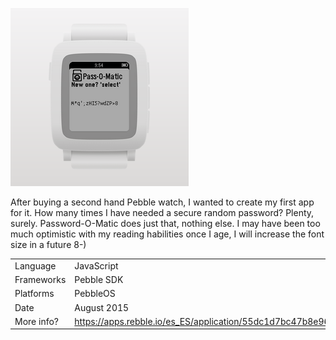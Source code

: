 ![](items/images/password-o-matic.png)

After buying a second hand Pebble watch, I wanted to create my first app for it.
How many times I have needed a secure random password? Plenty, surely.
Password-O-Matic does just that, nothing else.
I may have been too much optimistic with my reading habilities once I age, I will increase the font size in a future 8-)

|            |                                                                     |
| ---------- | ------------------------------------------------------------------- |
| Language   | JavaScript                                                          |
| Frameworks | Pebble SDK                                                          |
| Platforms  | PebbleOS                                                            |
| Date       | August 2015                                                         |
| More info? | <https://apps.rebble.io/es_ES/application/55dc1d7bc47b8e960c000069> |
